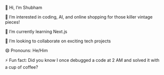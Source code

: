 👋 Hi, I’m Shubham

👀 I’m interested in coding, AI, and online shopping for those killer vintage pieces!

🌱 I’m currently learning Next.js

💞️ I’m looking to collaborate on exciting tech projects

😄 Pronouns: He/Him

⚡ Fun fact: Did you know I once debugged a code at 2 AM and solved it with a cup of coffee?

<!---
ShubhamForYou/ShubhamForYou is a ✨ special ✨ repository because its `README.md` (this file) appears on your GitHub profile.
You can click the Preview link to take a look at your changes. 📫 How to reach me: [Your pre]
--->
